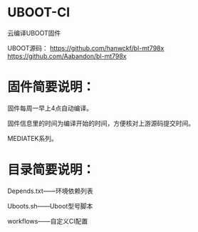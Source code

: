 # UBOOT-CI
云编译UBOOT固件

UBOOT源码：
https://github.com/hanwckf/bl-mt798x
https://github.com/Aabandon/bl-mt798x

# 固件简要说明：

固件每周一早上4点自动编译。

固件信息里的时间为编译开始的时间，方便核对上游源码提交时间。

MEDIATEK系列。

# 目录简要说明：

Depends.txt——环境依赖列表

Uboots.sh——Uboot型号脚本

workflows——自定义CI配置

